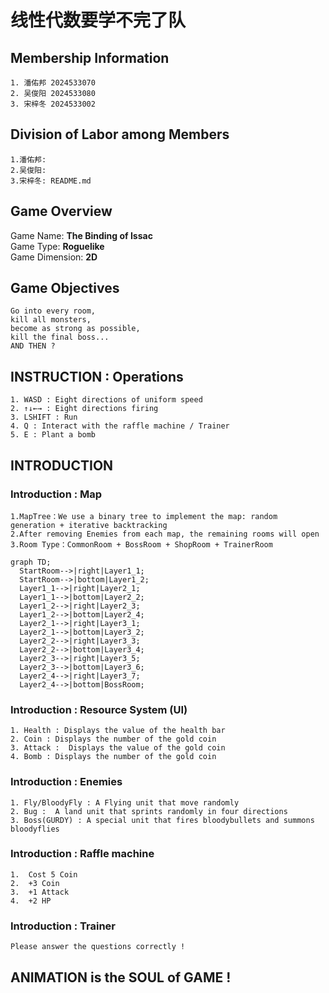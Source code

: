 # **线性代数要学不完了队**

## **Membership Information**
    1. 潘佑邦 2024533070
    2. 吴俊阳 2024533080
    3. 宋梓冬 2024533002

## **Division of Labor among Members**
    1.潘佑邦:
    2.吴俊阳:
    3.宋梓冬: README.md

## **Game Overview**
Game Name: **The Binding of Issac**  
Game Type: **Roguelike**  
Game Dimension: **2D**

## **Game Objectives**
    Go into every room, 
    kill all monsters, 
    become as strong as possible, 
    kill the final boss...
    AND THEN ?

## **INSTRUCTION : Operations**
    1. WASD : Eight directions of uniform speed
    2. ↑↓←→ : Eight directions firing
    3. LSHIFT : Run
    4. Q : Interact with the raffle machine / Trainer
    5. E : Plant a bomb
## **INTRODUCTION**
### Introduction : Map
    1.MapTree：We use a binary tree to implement the map: random generation + iterative backtracking
    2.After removing Enemies from each map, the remaining rooms will open
    3.Room Type：CommonRoom + BossRoom + ShopRoom + TrainerRoom
```mermaid
graph TD;
  StartRoom-->|right|Layer1_1;
  StartRoom-->|bottom|Layer1_2;
  Layer1_1-->|right|Layer2_1;
  Layer1_1-->|bottom|Layer2_2;
  Layer1_2-->|right|Layer2_3;
  Layer1_2-->|bottom|Layer2_4;
  Layer2_1-->|right|Layer3_1;
  Layer2_1-->|bottom|Layer3_2;
  Layer2_2-->|right|Layer3_3;
  Layer2_2-->|bottom|Layer3_4;
  Layer2_3-->|right|Layer3_5;
  Layer2_3-->|bottom|Layer3_6;
  Layer2_4-->|right|Layer3_7;
  Layer2_4-->|bottom|BossRoom;
```
### Introduction : Resource System (UI)
    1. Health : Displays the value of the health bar
    2. Coin : Displays the number of the gold coin
    3. Attack :  Displays the value of the gold coin
    4. Bomb : Displays the number of the gold coin
   
### Introduction : Enemies
    1. Fly/BloodyFly : A Flying unit that move randomly
    2. Bug :  A land unit that sprints randomly in four directions
    3. Boss(GURDY) : A special unit that fires bloodybullets and summons bloodyflies
   
### Introduction : Raffle machine  
    1.  Cost 5 Coin
    2.  +3 Coin
    3.  +1 Attack
    4.  +2 HP
   
### Introduction : Trainer  
    Please answer the questions correctly !
   

## ANIMATION is the SOUL of GAME !